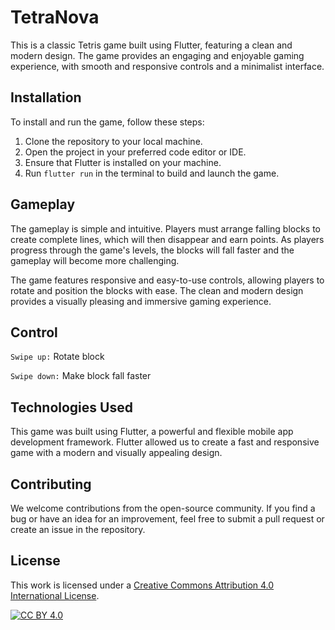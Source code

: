 <h1>TetraNova</h1>
<p>
  This is a classic Tetris game built using Flutter, featuring a clean and
  modern design. The game provides an engaging and enjoyable gaming experience,
  with smooth and responsive controls and a minimalist interface.
</p>
<h2>Installation</h2>
<p>To install and run the game, follow these steps:</p>
<ol>
  <li>Clone the repository to your local machine.</li>
  <li>Open the project in your preferred code editor or IDE.</li>
  <li>Ensure that Flutter is installed on your machine.</li>
  <li>
    Run <code>flutter run</code> in the terminal to build and launch the game.
  </li>
</ol>
<h2>Gameplay</h2>
<p>
  The gameplay is simple and intuitive. Players must arrange falling blocks to
  create complete lines, which will then disappear and earn points. As players
  progress through the game's levels, the blocks will fall faster and the
  gameplay will become more challenging.
</p>
<p>
  The game features responsive and easy-to-use controls, allowing players to
  rotate and position the blocks with ease. The clean and modern design provides
  a visually pleasing and immersive gaming experience.
</p>
<h2>Control</h2>
<p>
<code>Swipe up:</code> Rotate block
</p>
<p>
<code>Swipe down:</code> Make block fall faster
</p>
<h2>Technologies Used</h2>
<p>
  This game was built using Flutter, a powerful and flexible mobile app
  development framework. Flutter allowed us to create a fast and responsive game
  with a modern and visually appealing design.
</p>
<h2>Contributing</h2>
<p>
  We welcome contributions from the open-source community. If you find a bug or
  have an idea for an improvement, feel free to submit a pull request or create
  an issue in the repository.
</p>
<h2>License</h2>

This work is licensed under a
[Creative Commons Attribution 4.0 International License][cc-by].

[![CC BY 4.0][cc-by-image]][cc-by]

[cc-by]: http://creativecommons.org/licenses/by/4.0/
[cc-by-image]: https://i.creativecommons.org/l/by/4.0/88x31.png
[cc-by-shield]: https://img.shields.io/badge/License-CC%20BY%204.0-lightgrey.svg
